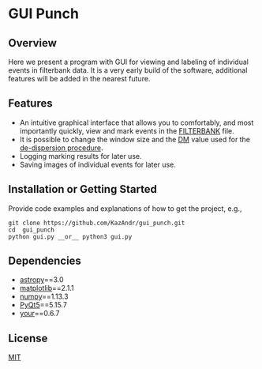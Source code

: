 # GUI Punch


## Overview 

Here we present a program with GUI for viewing and labeling of individual events in filterbank data.  It is a very early build of the software, additional features will be added in the nearest future. 


## Features
+ An intuitive graphical interface that allows you to comfortably, and most importantly quickly, view and mark events in the [FILTERBANK](https://en.wikipedia.org/wiki/Filter_bank) file.
+ It is possible to change the window size and the [DM](https://adsabs.harvard.edu/full/1969AJ.....74..849D) value used for the [de-dispersion procedure](https://www.sciencedirect.com/science/article/abs/pii/B9780124608146500073).
+ Logging marking results for later use.
+ Saving images of individual events for later use.

## Installation or Getting Started

Provide code examples and explanations of how to get the project, e.g.,

	git clone https://github.com/KazAndr/gui_punch.git
    cd 	gui_punch
    python gui.py __or__ python3 gui.py


## Dependencies
+ [astropy](https://www.astropy.org/)==3.0
+ [matplotlib](https://matplotlib.org/)==2.1.1
+ [numpy](https://numpy.org/)==1.13.3
+ [PyQt5](https://pypi.org/project/PyQt5/)==5.15.7
+ [your](https://github.com/thepetabyteproject/your)==0.6.7

## License

[MIT](http://opensource.org/licenses/mit-license.php)

